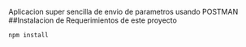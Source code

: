 Aplicacion super sencilla de envio de parametros usando POSTMAN
##Instalacion de Requerimientos de este proyecto 
```
npm install
```
